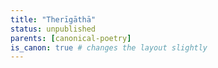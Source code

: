 ```yaml
---
title: "Therīgāthā"
status: unpublished
parents: [canonical-poetry]
is_canon: true # changes the layout slightly
---
```


